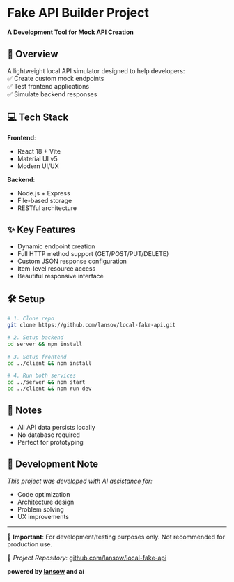 # Fake API Builder Project  
**A Development Tool for Mock API Creation**  

## 🚀 Overview  
A lightweight local API simulator designed to help developers:  
✅ Create custom mock endpoints  
✅ Test frontend applications  
✅ Simulate backend responses  

## 💻 Tech Stack  
**Frontend**:  
- React 18 + Vite  
- Material UI v5  
- Modern UI/UX  

**Backend**:  
- Node.js + Express  
- File-based storage  
- RESTful architecture  

## ✨ Key Features  
- Dynamic endpoint creation  
- Full HTTP method support (GET/POST/PUT/DELETE)  
- Custom JSON response configuration  
- Item-level resource access  
- Beautiful responsive interface  

## 🛠️ Setup  
```bash
# 1. Clone repo
git clone https://github.com/lansow/local-fake-api.git

# 2. Setup backend
cd server && npm install

# 3. Setup frontend 
cd ../client && npm install

# 4. Run both services
cd ../server && npm start
cd ../client && npm run dev
```

## 📝 Notes  
- All API data persists locally  
- No database required  
- Perfect for prototyping  

## 🤖 Development Note  
*This project was developed with AI assistance for:*  
- Code optimization  
- Architecture design  
- Problem solving  
- UX improvements  

---

**📌 Important**: For development/testing purposes only. Not recommended for production use.  

🔗 *Project Repository*: [github.com/lansow/local-fake-api](https://github.com/lansow/local-fake-api)

**powered by [lansow](https://github.com/lansow) and ai**
